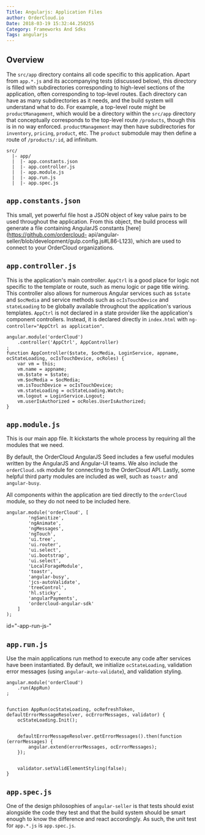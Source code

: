 ```yaml
---
Title: Angularjs: Application Files
author: OrderCloud.io 
Date: 2018-03-19 15:32:44.250255
Category: Frameworks And Sdks
Tags: angularjs
---
```

## Overview

The `src/app` directory contains all code specific to this application. Apart
from `app.*.js` and its accompanying tests (discussed below), this directory
is filled with subdirectories corresponding to high-level sections of the
application, often corresponding to top-level routes. Each directory can have
as many subdirectories as it needs, and the build system will understand what
to do. For example, a top-level route might be `productManagement`, which
would be a directory within the `src/app` directory that conceptually
corresponds to the top-level route `/products`, though this is in no way
enforced. `productManagement` may then have subdirectories for `inventory`,
`pricing`, `product`, etc. The `product` submodule may then define a route of
`/products/:id`, ad infinitum.

    
    
    src/
      |- app/
      |  |- app.constants.json
      |  |- app.controller.js
      |  |- app.module.js
      |  |- app.run.js
      |  |- app.spec.js

## `app.constants.json`

This small, yet powerful file host a JSON object of key value pairs to be used
throughout the application. From this object, the build process will generate
a file containing AngularJS constants [here](https://github.com/ordercloud-
api/angular-seller/blob/development/gulp.config.js#L86-L123), which are used
to connect to your OrderCloud organizations.

## `app.controller.js`

This is the application's main controller. `AppCtrl` is a good place for logic
not specific to the template or route, such as menu logic or page title
wiring. This controller also allows for numerous Angular services such as
`$state` and `$ocMedia` and service methods such as `ocIsTouchDevice` and
`stateLoading` to be globally available throughout the application's various
templates. `AppCtrl` is not declared in a state provider like the
application's component controllers. Instead, it is declared directly in
`index.html` with `ng-controller="AppCtrl as application"`.

    
    
    angular.module('orderCloud')
        .controller('AppCtrl', AppController)
    ;
    function AppController($state, $ocMedia, LoginService, appname, ocStateLoading, ocIsTouchDevice, ocRoles) {
        var vm = this;
        vm.name = appname;
        vm.$state = $state;
        vm.$ocMedia = $ocMedia;
        vm.isTouchDevice = ocIsTouchDevice;
        vm.stateLoading = ocStateLoading.Watch;
        vm.logout = LoginService.Logout;
        vm.userIsAuthorized = ocRoles.UserIsAuthorized;
    }
    

## `app.module.js`

This is our main app file. It kickstarts the whole process by requiring all
the modules that we need.

By default, the OrderCloud AngularJS Seed includes a few useful modules
written by the AngularJS and Angular-UI teams. We also include the
`orderCloud.sdk` module for connecting to the OrderCloud API. Lastly, some
helpful third party modules are included as well, such as `toastr` and
`angular-busy`.

All components within the application are tied directly to the `orderCloud`
module, so they do not need to be included here.

    
    
    angular.module('orderCloud', [
            'ngSanitize',
            'ngAnimate',
            'ngMessages',
            'ngTouch',
            'ui.tree',
            'ui.router',
            'ui.select',
            'ui.bootstrap',
            'ui.select',
            'LocalForageModule',
            'toastr',
            'angular-busy',
            'jcs-autoValidate',
            'treeControl',
            'hl.sticky',
            'angularPayments',
            'ordercloud-angular-sdk'
        ]
    );
    

id="-app-run-js-"

## `app.run.js`

Use the main applications run method to execute any code after services have
been instantiated. By default, we initialize `ocStateLoading`, validation
error messages (using `angular-auto-validate`), and validation styling.

    
    
    angular.module('orderCloud')
        .run(AppRun)
    ;
    
    
    function AppRun(ocStateLoading, ocRefreshToken, defaultErrorMessageResolver, ocErrorMessages, validator) {
        ocStateLoading.Init();
    
    
        defaultErrorMessageResolver.getErrorMessages().then(function (errorMessages) {
            angular.extend(errorMessages, ocErrorMessages);
        });
    
    
        validator.setValidElementStyling(false);
    }
    

## `app.spec.js`

One of the design philosophies of `angular-seller` is that tests should exist
alongside the code they test and that the build system should be smart enough
to know the difference and react accordingly. As such, the unit test for
`app.*.js` is `app.spec.js`.

